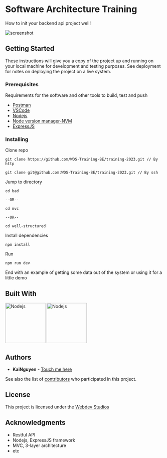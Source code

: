 # Software Architecture Training

How to init your backend api project well!

![screenshot](https://gist.github.com/PurpleBooth/109311bb0361f32d87a2)

## Getting Started

These instructions will give you a copy of the project up and running on
your local machine for development and testing purposes. See deployment
for notes on deploying the project on a live system.

### Prerequisites

Requirements for the software and other tools to build, test and push

- [Postman](https://www.postman.com/)
- [VSCode](https://code.visualstudio.com/)
- [Nodejs](https://nodejs.org/en/)
- [Node version manager-NVM](https://github.com/nvm-sh/nvm)
- [ExpressJS](https://expressjs.com/)

### Installing

Clone repo

```shell
git clone https://github.com/WDS-Training-BE/training-2023.git // By http

git clone git@github.com:WDS-Training-BE/training-2023.git // By ssh
```

Jump to directory

```
cd bad

--OR--

cd mvc

--OR--

cd well-structured

```

Install dependencies

```
npm install

```

Run

```
npm run dev

```

End with an example of getting some data out of the system or using it
for a little demo

## Built With

<img src="https://upload.wikimedia.org/wikipedia/commons/thumb/d/d9/Node.js_logo.svg/2560px-Node.js_logo.svg.png" alt="Nodejs" style="width:128px;"/>

<img src="https://assets.website-files.com/61ca3f775a79ec5f87fcf937/6202fcdee5ee8636a145a41b_1234.png" alt="Nodejs" style="width:128px;"/>

## Authors

- **KaiNguyen** -
  [Touch me here](https://github.com/anacondaf)

See also the list of
[contributors](https://github.com/PurpleBooth/a-good-readme-template/contributors)
who participated in this project.

## License

This project is licensed under the [Webdev Studios]('https://webdevstudios.org/')

## Acknowledgments

- Restful API
- Nodejs, ExpressJS framework
- MVC, 3-layer architecture
- etc
